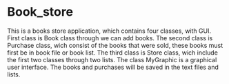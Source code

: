 # Book_store
This is a books store application,  which contains four classes, with GUI.
First class is Book class through we can add books.
The second class is Purchase class, wich consist of the books that were sold, these books must first be in book file or book list.
The third class is Store class, wich include the first two classes through two lists.
The class MyGraphic is a graphical user interface.
The books and purchases will be saved in the text files and lists.
